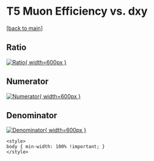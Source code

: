 # T5 Muon Efficiency vs. dxy

[[back to main](./)]



## Ratio

[![Ratio](../mtv/var/T5_13_eff_dxy.png){ width=600px }](../mtv/var/T5_13_eff_dxy.pdf)

## Numerator

[![Numerator](../mtv/num/T5_13_eff_dxy_num0.png){ width=600px }](../mtv/num/T5_13_eff_dxy_num0.pdf)

## Denominator

[![Denominator](../mtv/den/T5_13_eff_dxy_den.png){ width=600px }](../mtv/den/T5_13_eff_dxy_den.pdf)


``` {=html}
<style>
body { min-width: 100% !important; }
</style>
```
